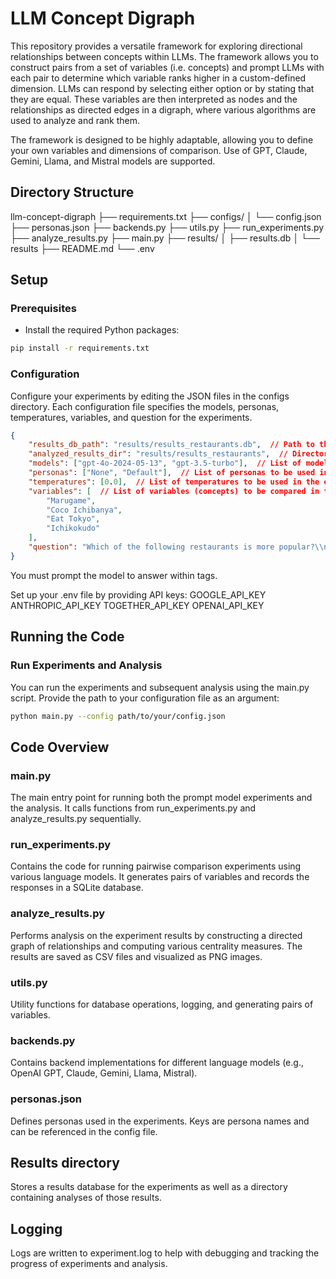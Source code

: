 # LLM Concept Digraph
This repository provides a versatile framework for exploring directional relationships between concepts within LLMs. The framework allows you to construct pairs from a set of variables (i.e. concepts) and prompt LLMs with each pair to determine which variable ranks higher in a custom-defined dimension. LLMs can respond by selecting either option or by stating that they are equal. These variables are then interpreted as nodes and the relationships as directed edges in a digraph, where various algorithms are used to analyze and rank them.

The framework is designed to be highly adaptable, allowing you to define your own variables and dimensions of comparison. Use of GPT, Claude, Gemini, Llama, and Mistral models are supported.

## Directory Structure
llm-concept-digraph
├── requirements.txt
├── configs/
│ └── config.json
├── personas.json
├── backends.py
├── utils.py
├── run_experiments.py
├── analyze_results.py
├── main.py
├── results/
│ ├── results.db
│ └── results
├── README.md
└── .env

## Setup
### Prerequisites
- Install the required Python packages:

```bash
pip install -r requirements.txt
```

### Configuration
Configure your experiments by editing the JSON files in the configs directory. Each configuration file specifies the models, personas, temperatures, variables, and question for the experiments.

```json
{
    "results_db_path": "results/results_restaurants.db",  // Path to the SQLite database where experiment results are stored
    "analyzed_results_dir": "results/results_restaurants",  // Directory to save the analysis results (CSV files and plots)
    "models": ["gpt-4o-2024-05-13", "gpt-3.5-turbo"],  // List of model names to be used in the experiments
    "personas": ["None", "Default"],  // List of personas to be used in the experiments
    "temperatures": [0.0],  // List of temperatures to be used in the experiments (controls randomness in model responses)
    "variables": [  // List of variables (concepts) to be compared in the experiments
        "Marugame",
        "Coco Ichibanya",
        "Eat Tokyo",
        "Ichikokudo"
    ],
    "question": "Which of the following restaurants is more popular?\\nRestaurant A: {variable_a}\\nRestaurant B: {variable_b}\\n\\nAnswer in <answer></answer> tags.\\nAnswer 'A', i.e. <answer>A</answer> if restaurant A is more popular.\\nAnswer 'B', i.e. <answer>B</answer> if restaurant B is more popular.\\nAnswer 'C', i.e. <answer>C</answer> if they are equally popular.\\nRemember, you must answer within <answer></answer> tags.\\n\\nAnswer:"  // The question template used to prompt the model for each pair of variables
}
```

You must prompt the model to answer within <answer></answer> tags.

Set up your .env file by providing API keys:
GOOGLE_API_KEY
ANTHROPIC_API_KEY
TOGETHER_API_KEY
OPENAI_API_KEY

## Running the Code
### Run Experiments and Analysis
You can run the experiments and subsequent analysis using the main.py script. Provide the path to your configuration file as an argument:

```bash
python main.py --config path/to/your/config.json
```

## Code Overview
### main.py
The main entry point for running both the prompt model experiments and the analysis. It calls functions from run_experiments.py and analyze_results.py sequentially.

### run_experiments.py
Contains the code for running pairwise comparison experiments using various language models. It generates pairs of variables and records the responses in a SQLite database.

### analyze_results.py
Performs analysis on the experiment results by constructing a directed graph of relationships and computing various centrality measures. The results are saved as CSV files and visualized as PNG images.

### utils.py
Utility functions for database operations, logging, and generating pairs of variables.

### backends.py
Contains backend implementations for different language models (e.g., OpenAI GPT, Claude, Gemini, Llama, Mistral).

### personas.json
Defines personas used in the experiments. Keys are persona names and can be referenced in the config file.

## Results directory
Stores a results database for the experiments as well as a directory containing analyses of those results.

## Logging
Logs are written to experiment.log to help with debugging and tracking the progress of experiments and analysis.